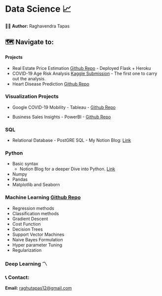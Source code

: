 # Data Science :chart_with_upwards_trend:

:raising_hand_man: <b> Author:</b> Raghavendra Tapas


## :world_map: Navigate to:

#### Projects

* Real Estate Price Estimation [Github Repo](https://github.com/Napster8/real-estate-price-predictor) - Deployed Flask + Heroku
* COVID-19 Age Risk Analysis [Kaggle Submission](https://www.kaggle.com/raghavendratapas/covid-19-age-risk-factor-exploratory-analysis) - The first one to carry out the analysis.
* Heart Disease Prediction [Github Repo](https://github.com/Napster8/Data-Science/blob/Napster8/Machine-Learning/07-Scikit-Overview/01-heart-disease-prediction.ipynb)

### Visualization Projects

  - Google COVID-19 Mobility - Tableau - [Github Repo](https://github.com/Napster8/Data-Science/tree/Napster8/Visualization-Projects/Google-COVID-Mobility-Dashboard-Enhanced)
 
  - Business Sales Insights - PowerBI - [Github Repo](https://github.com/Napster8/Data-Science/tree/Napster8/Visualization-Projects/Sales-Insights)

### SQL
  - Relational Database - PostGRE SQL - My Notion Blog: [Link](https://www.notion.so/raghavendratapas/PostGreSQL-67e6d33f43f24a0a8050cbd55d6e0796)

### Python 
  - Basic syntax
    - Notion Blog for a deeper Dive into Python. [Link](https://www.notion.so/raghavendratapas/Python-102ff321e28741a899e72ea6c1c293f0)
  - Numpy
  - Pandas
  - Matplotlib and Seaborn

### Machine Learning [Github Repo](https://github.com/Napster8/Data-Science/tree/Napster8/Machine-Learning)
  - Regression methods
  - Classification methods
  - Gradient Descent
  - Cost Function
  - Decision Trees
  - Support Vector Machines
  - Naive Bayes Formulation
  - Hyper parameter Tuning
  - Regularization
  
 
### Deep Learning :part_alternation_mark:



### :telephone_receiver: Contact:

<b>Email:</b> raghutapas12@gmail.com

